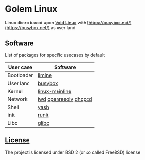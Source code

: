 # Golem Linux
Linux distro based upon [Void Linux](https://voidlinux.org/) with [https://busybox.net/](https://busybox.net/) as user land

## Software
List of packages for specific usecases by default

| User case | Software              |
|-----------|-----------------------|
| Bootloader| [limine](https://github.com/limine-bootloader/limine)|
| User land | [busybox](https://busybox.net/)|
| Kernel    | [linux-mainline](https://www.kernel.org/) |
| Network   | [iwd](https://archive.kernel.org/oldwiki/iwd.wiki.kernel.org/) [openresolv](https://roy.marples.name/projects/openresolv) [dhcpcd](https://roy.marples.name/projects/dhcpcd)|
| Shell     | [yash](https://magicant.github.io/yash/)|
| Init      | [runit](https://smarden.org/runit/)|
| Libc      | [glibc](https://www.gnu.org/software/libc/)|


## [License](https://github.com/Golem-Linux/.github/LICENSE)
The project is licensed under BSD 2 (or so called FreeBSD) license

